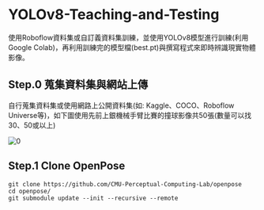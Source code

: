 # YOLOv8-Teaching-and-Testing
使用Roboflow資料集或自訂義資料集訓練，並使用YOLOv8模型進行訓練(利用Google Colab)，再利用訓練完的模型檔(best.pt)與撰寫程式來即時辨識現實物體影像。

## Step.0 蒐集資料集與網站上傳
自行蒐集資料集或使用網路上公開資料集(如: Kaggle、COCO、Roboflow Universe等)，如下圖使用先前上銀機械手臂比賽的撞球影像共50張(數量可以找30、50或以上)

![0](https://github.com/user-attachments/assets/0988c7d7-ae8c-4fb5-addc-097f5c4d48ef)

## Step.1 Clone OpenPose

```
git clone https://github.com/CMU-Perceptual-Computing-Lab/openpose
cd openpose/
git submodule update --init --recursive --remote
```
